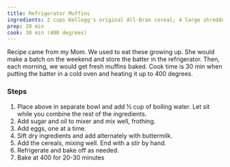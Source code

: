 ```yaml
---
title: Refrigerator Muffins
ingredients: 2 cups Kellogg's original All-Bran cereal; 4 large shredded wheat, crushed (POST original shredded wheat big biscuit); 1 cup canola oil; 2 ½ cups sugar; 1 quart buttermilk; 4 eggs; 5 cups all purpose flour; 5 tsp baking soda; ½ tsp baking powder; 2 tsp salt
prep: 20 min
cook: 30 min (400 degrees)
---
```


Recipe came from my Mom. We used to eat these growing up. She would make a batch 
on the weekend and store the batter in the refrigerator. Then, each morning, we
would get fresh muffins baked. Cook time is 30 min when putting the batter in a 
cold oven and heating it up to 400 degrees.

### Steps  

1. Place above in separate bowl and add ½ cup of boiling water. Let sit while 
you combine the rest of the ingredients.
2. Add sugar and oil to mixer and mix well, frothing.
3. Add eggs, one at a time.
4. Sift dry ingredients and add alternately with buttermilk. 
5. Add the cereals, mixing well. End with a stir by hand.
6. Refrigerate and bake off as needed.
7. Bake at 400 for 20-30 minutes

